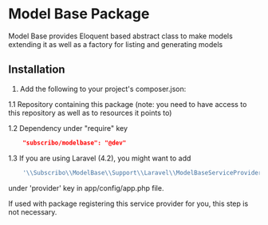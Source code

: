 # Model Base Package

Model Base provides Eloquent based abstract class to make models extending it as well as a factory for listing and generating models

## Installation

1. Add the following to your project's composer.json:

1.1 Repository containing this package (note: you need to have access to this repository as well as to resources it points to)

1.2 Dependency under "require" key

```json
    "subscribo/modelbase": "@dev"
```

1.3 If you are using Laravel (4.2), you might want to add

```php
    '\\Subscribo\\ModelBase\\Support\\Laravel\\ModelBaseServiceProvider',
```

under 'provider' key in app/config/app.php file.

If used with package registering this service provider for you, this step is not necessary.


